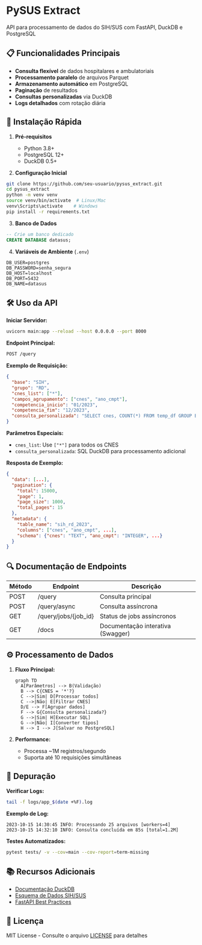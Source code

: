 # PySUS Extract

API para processamento de dados do SIH/SUS com FastAPI, DuckDB e PostgreSQL

## 📋 Funcionalidades Principais
- **Consulta flexível** de dados hospitalares e ambulatoriais
- **Processamento paralelo** de arquivos Parquet
- **Armazenamento automático** em PostgreSQL
- **Paginação** de resultados
- **Consultas personalizadas** via DuckDB
- **Logs detalhados** com rotação diária

## 🚀 Instalação Rápida

1. **Pré-requisitos**
   - Python 3.8+
   - PostgreSQL 12+
   - DuckDB 0.5+

2. **Configuração Inicial**
```bash
git clone https://github.com/seu-usuario/pysus_extract.git
cd pysus_extract
python -m venv venv
source venv/bin/activate  # Linux/Mac
venv\Scripts\activate    # Windows
pip install -r requirements.txt
```

3. **Banco de Dados**
```sql
-- Crie um banco dedicado
CREATE DATABASE datasus;
```

4. **Variáveis de Ambiente** (`.env`)
```env
DB_USER=postgres
DB_PASSWORD=senha_segura
DB_HOST=localhost
DB_PORT=5432
DB_NAME=datasus
```

## 🛠️ Uso da API

**Iniciar Servidor:**
```bash
uvicorn main:app --reload --host 0.0.0.0 --port 8000
```

**Endpoint Principal:**
```bash
POST /query
```

**Exemplo de Requisição:**
```json
{
  "base": "SIH",
  "grupo": "RD",
  "cnes_list": ["*"], 
  "campos_agrupamento": ["cnes", "ano_cmpt"],
  "competencia_inicio": "01/2023",
  "competencia_fim": "12/2023",
  "consulta_personalizada": "SELECT cnes, COUNT(*) FROM temp_df GROUP BY cnes"
}
```

**Parâmetros Especiais:**
- `cnes_list`: Use `["*"]` para todos os CNES
- `consulta_personalizada`: SQL DuckDB para processamento adicional

**Resposta de Exemplo:**
```json
{
  "data": [...],
  "pagination": {
    "total": 15000,
    "page": 1,
    "page_size": 1000,
    "total_pages": 15
  },
  "metadata": {
    "table_name": "sih_rd_2023",
    "columns": ["cnes", "ano_cmpt", ...],
    "schema": {"cnes": "TEXT", "ano_cmpt": "INTEGER", ...}
  }
}
```

## 🔍 Documentação de Endpoints

| Método | Endpoint            | Descrição                          |
|--------|---------------------|------------------------------------|
| POST   | /query              | Consulta principal                 |
| POST   | /query/async        | Consulta assíncrona                |
| GET    | /query/jobs/{job_id}| Status de jobs assíncronos         |
| GET    | /docs               | Documentação interativa (Swagger)  |

## ⚙️ Processamento de Dados

1. **Fluxo Principal:**
   ```mermaid
   graph TD
     A[Parâmetros] --> B(Validação)
     B --> C{CNES = '*'?}
     C -->|Sim| D[Processar todos]
     C -->|Não| E[Filtrar CNES]
     D/E --> F[Agrupar dados]
     F --> G{Consulta personalizada?}
     G -->|Sim| H[Executar SQL]
     G -->|Não| I[Converter tipos]
     H --> I --> J[Salvar no PostgreSQL]
   ```

2. **Performance:**
   - Processa ~1M registros/segundo
   - Suporta até 10 requisições simultâneas

## 🐛 Depuração

**Verificar Logs:**
```bash
tail -f logs/app_$(date +%F).log
```

**Exemplo de Log:**
```
2023-10-15 14:30:45 INFO: Processando 25 arquivos [workers=4]
2023-10-15 14:32:10 INFO: Consulta concluída em 85s [total=1.2M]
```

**Testes Automatizados:**
```bash
pytest tests/ -v --cov=main --cov-report=term-missing
```

## 📚 Recursos Adicionais

- [Documentação DuckDB](https://duckdb.org/docs/)
- [Esquema de Dados SIH/SUS](https://datasus.saude.gov.br/)
- [FastAPI Best Practices](https://fastapi.tiangolo.com/pt/advanced/)

## 📄 Licença
MIT License - Consulte o arquivo [LICENSE](LICENSE) para detalhes
